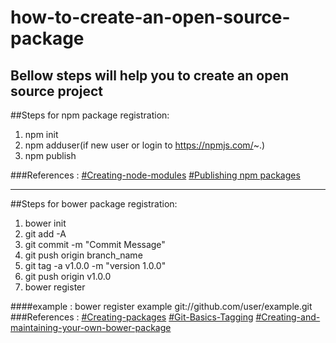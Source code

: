 # how-to-create-an-open-source-package
## Bellow steps will help you to create an open source project

##Steps for npm package registration:
1. npm init
2. npm adduser(if new user or login to https://npmjs.com/~.)
3. npm publish

###References :
[#Creating-node-modules](https://docs.npmjs.com/getting-started/creating-node-modules)
[#Publishing npm packages](https://docs.npmjs.com/getting-started/publishing-npm-packages#publishing-the-package)

---------------------------------------------------------------------------------------------------------

##Steps for bower package registration:
1. bower init
2. git add -A
3. git commit -m "Commit Message"
4. git push origin branch_name
5. git tag -a v1.0.0 -m "version 1.0.0"
6. git push origin v1.0.0
7. bower register <my-package-name> <git-endpoint>

####example : bower register example git://github.com/user/example.git
###References : 
[#Creating-packages](https://bower.io/docs/creating-packages/)
[#Git-Basics-Tagging](https://git-scm.com/book/en/v2/Git-Basics-Tagging)
[#Creating-and-maintaining-your-own-bower-package](http://bob.yexley.net/creating-and-maintaining-your-own-bower-package/)


